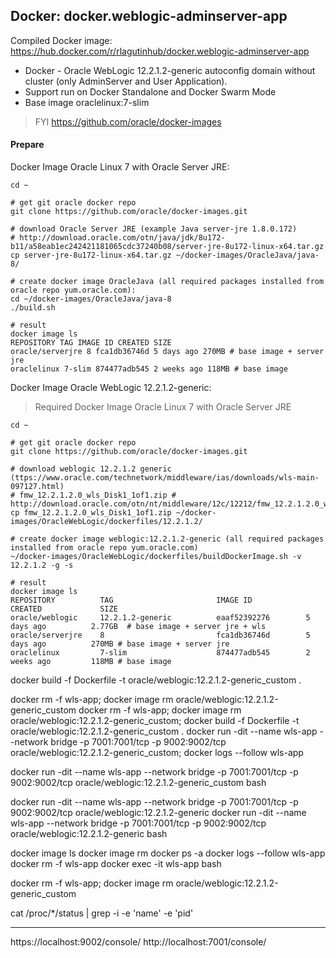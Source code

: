 ## Docker: docker.weblogic-adminserver-app

Compiled Docker image: https://hub.docker.com/r/rlagutinhub/docker.weblogic-adminserver-app

-	Docker - Oracle WebLogic 12.2.1.2-generic autoconfig domain without cluster (only AdminServer and User Application).
-	Support run on Docker Standalone and Docker Swarm Mode
-	Base image oraclelinux:7-slim

> FYI https://github.com/oracle/docker-images

#### Prepare


Docker Image Oracle Linux 7 with Oracle Server JRE:

```console
cd ~

# get git oracle docker repo
git clone https://github.com/oracle/docker-images.git

# download Oracle Server JRE (example Java server-jre 1.8.0.172)
# http://download.oracle.com/otn/java/jdk/8u172-b11/a58eab1ec242421181065cdc37240b08/server-jre-8u172-linux-x64.tar.gz
cp server-jre-8u172-linux-x64.tar.gz ~/docker-images/OracleJava/java-8/

# create docker image OracleJava (all required packages installed from oracle repo yum.oracle.com):
cd ~/docker-images/OracleJava/java-8
./build.sh

# result
docker image ls
REPOSITORY TAG IMAGE ID CREATED SIZE
oracle/serverjre 8 fca1db36746d 5 days ago 270MB # base image + server jre
oraclelinux 7-slim 874477adb545 2 weeks ago 118MB # base image
```

Docker Image Oracle WebLogic 12.2.1.2-generic:
> Required Docker Image Oracle Linux 7 with Oracle Server JRE

```console
cd ~

# get git oracle docker repo
git clone https://github.com/oracle/docker-images.git

# download weblogic 12.2.1.2 generic (ttps://www.oracle.com/technetwork/middleware/ias/downloads/wls-main-097127.html)
# fmw_12.2.1.2.0_wls_Disk1_1of1.zip # http://download.oracle.com/otn/nt/middleware/12c/12212/fmw_12.2.1.2.0_wls_Disk1_1of1.zip
cp fmw_12.2.1.2.0_wls_Disk1_1of1.zip ~/docker-images/OracleWebLogic/dockerfiles/12.2.1.2/

# create docker image weblogic:12.2.1.2-generic (all required packages installed from oracle repo yum.oracle.com)
~/docker-images/OracleWebLogic/dockerfiles/buildDockerImage.sh -v 12.2.1.2 -g -s

# result
docker image ls
REPOSITORY          TAG                       IMAGE ID            CREATED             SIZE
oracle/weblogic     12.2.1.2-generic          eaaf52392276        5 days ago          2.77GB  # base image + server jre + wls
oracle/serverjre    8                         fca1db36746d        5 days ago          270MB # base image + server jre
oraclelinux         7-slim                    874477adb545        2 weeks ago         118MB # base image
```


docker build -f Dockerfile -t oracle/weblogic:12.2.1.2-generic_custom .

docker rm -f wls-app; docker image rm oracle/weblogic:12.2.1.2-generic_custom
docker rm -f wls-app; docker image rm oracle/weblogic:12.2.1.2-generic_custom; docker build -f Dockerfile -t oracle/weblogic:12.2.1.2-generic_custom .
docker run -dit --name wls-app  --network bridge -p 7001:7001/tcp -p 9002:9002/tcp oracle/weblogic:12.2.1.2-generic_custom; docker logs --follow wls-app

docker run -dit --name wls-app  --network bridge -p 7001:7001/tcp -p 9002:9002/tcp oracle/weblogic:12.2.1.2-generic_custom bash

docker run -dit --name wls-app  --network bridge -p 7001:7001/tcp -p 9002:9002/tcp oracle/weblogic:12.2.1.2-generic
docker run -dit --name wls-app  --network bridge -p 7001:7001/tcp -p 9002:9002/tcp oracle/weblogic:12.2.1.2-generic bash

docker image ls
docker image rm 
docker ps -a
docker logs --follow wls-app
docker rm -f wls-app
docker exec -it wls-app bash

docker rm -f wls-app; docker image rm oracle/weblogic:12.2.1.2-generic_custom


cat /proc/*/status | grep -i -e 'name' -e 'pid'

----
https://localhost:9002/console/
http://localhost:7001/console/

